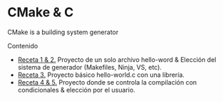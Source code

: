 # CMake & C

CMake is a building system generator

Contenido

- [Receta 1 & 2.](recipe-01/) Proyecto de un solo archivo hello-word & Elección del sistema de  generador (Makefiles, Ninja, VS, etc).
- [Receta 3.](recipe-03/) Proyecto básico hello-world.c con una librería.
- [Receta 4  & 5.](recipe-04) Proyecto donde se controla la compilación con condicionales  & elección por el usuario.
